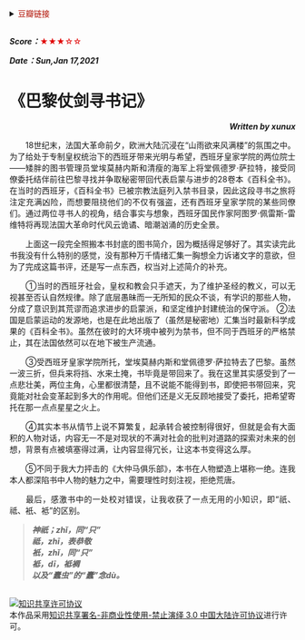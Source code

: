
<details>
    <summary><font color=blue**>豆瓣链接</font> </summary>

##
[<p align=right>豆瓣读书</p>](https://book.douban.com/subject/27091739/) 
<img src='png/005.png' width=900> 
---
</details>

##

***Score：***<font color=yellow**>★★★☆☆</font>

***Date：Sun,Jan 17,2021***

# 《巴黎仗剑寻书记》
***<p align=right>Written by xunux</p>***

<p align=justify>
&emsp;&emsp;18世纪末，法国大革命前夕，欧洲大陆沉浸在“山雨欲来风满楼”的氛围之中。为了给处于专制皇权统治下的西班牙带来光明与希望，西班牙皇家学院的两位院士——矮胖的图书管理员堂埃莫赫内斯和清瘦的海军上将堂佩德罗·萨拉特，接受同僚委托结伴前往巴黎寻找并争取秘密带回代表启蒙与进步的28卷本《百科全书》。在当时的西班牙，《百科全书》已被宗教法庭列入禁书目录，因此这段寻书之旅将注定充满凶险，而想要阻挠他们的不仅有强盗，还有西班牙皇家学院的某些同僚们。通过两位寻书人的视角，结合事实与想象，西班牙国民作家阿图罗·佩雷斯-雷维特将再现法国大革命时代风云诡谲、暗潮汹涌的历史全景。

<p align=justify>
&emsp;&emsp;上面这一段完全照搬本书封底的图书简介，因为概括得足够好了。其实读完此书我没有什么特别的感觉，没有那种万千情绪汇集一胸想全力诉诸文字的意欲，但为了完成这篇书评，还是写一点东西，权当对上述简介的补充。

<p align=justify>
&emsp;&emsp;①当时的西班牙社会，皇权和教会只手遮天，为了维护圣经的教义，可以无视甚至否认自然规律。除了底层愚昧而一无所知的民众不谈，有学识的那些人物，分成了意识到其荒谬而追求进步的启蒙派，和坚定维护封建统治的保守派。
②法国是启蒙运动的发源地，也是在此地出版了（虽然是秘密地）汇集当时最新科学成果的《百科全书》。虽然在彼时的大环境中被列为禁书，但不同于西班牙的严格禁止，其在法国依然可以在地下被生产流通。

<p align=justify>
&emsp;&emsp;③受西班牙皇家学院所托，堂埃莫赫内斯和堂佩德罗·萨拉特去了巴黎。虽然一波三折，但兵来将挡、水来土掩，书毕竟是带回来了。我在这里其实感受到了一点悲壮美，两位主角，心里都很清楚，且不说能不能得到书，即使把书带回来，究竟能对社会变革起到多大的作用呢。但他们还是义无反顾地接受了委托，把希望寄托在那一点点星星之火上。

<p align=justify>
&emsp;&emsp;④其实本书从情节上说不算繁复，起承转合被控制得很好，但就是会有大面积的人物对话，内容无一不是对现状的不满对社会的批判对道路的探索对未来的创想，背景有点被填塞得过满，让内容显得冗长，让这本书变得这么厚。

<p align=justify>
&emsp;&emsp;⑤不同于我大力抨击的《大仲马俱乐部》，本书在人物塑造上堪称一绝。连我本人都深陷书中人物的魅力之中，需要理性时刻注视，拒绝荒唐。

<p align=justify>
&emsp;&emsp;最后，感激书中的一处校对错误，让我收获了一点无用的小知识，即“祇、祗、衹、袛”的区别。


> <i><b> 神祇；zhǐ，同“只”\
> 祗，zhī，表恭敬\
> 衹，zhǐ，同“只”\
> 袛，dī，袛裯\
> 以及“蠹虫”的“蠹”念dù。</i></b>

##
<a rel="license" href="http://creativecommons.org/licenses/by-nc-nd/3.0/cn/"><img alt="知识共享许可协议" style="border-width:0" src="https://i.creativecommons.org/l/by-nc-nd/3.0/cn/88x31.png" /></a><br />本作品采用<a rel="license" href="http://creativecommons.org/licenses/by-nc-nd/3.0/cn/">知识共享署名-非商业性使用-禁止演绎 3.0 中国大陆许可协议</a>进行许可。